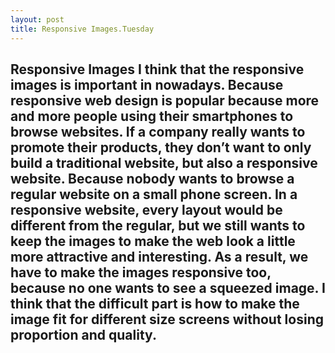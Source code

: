 ```yaml
---
layout: post
title: Responsive Images.Tuesday
---
```


<h2>Responsive Images</2>
I think that the responsive images is important in nowadays. 
Because responsive web design is popular because more and more people using their smartphones to browse websites. 
If a company really wants to promote their products, they don’t want to only build a traditional website, but also a responsive website. 
Because nobody wants to browse a regular website on a small phone screen. 
In a responsive website, every layout would be different from the regular, but we still wants to keep the images to make the web look a little more attractive and interesting. 
As a result, we have to make the images responsive too, because no one wants to see a squeezed image. 
I think that the difficult part is how to make the image fit for different size screens without losing proportion and quality.
